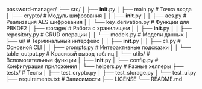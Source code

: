 password-manager/
├── src/
│   ├── __init__.py
│   ├── main.py              # Точка входа
│   ├── crypto/              # Модуль шифрования
│   │   ├── __init__.py
│   │   ├── aes.py           # Реализация AES шифрования
│   │   └── key_derivation.py # Функции для PBKDF2
│   ├── storage/             # Работа с хранилищем
│   │   ├── __init__.py
│   │   ├── repository.py    # CRUD операции
│   │   └── models.py        # Модели данных
│   ├── ui/                  # Терминальный интерфейс
│   │   ├── __init__.py
│   │   ├── cli.py           # Основной CLI
│   │   ├── prompts.py       # Интерактивные подсказки
│   │   └── table_output.py  # Красивый вывод таблиц
│   └── utils/               # Вспомогательные функции
│       ├── __init__.py
│       ├── config.py        # Конфигурация приложения
│       └── helpers.py       # Разные хелперы
├── tests/                   # Тесты
│   ├── test_crypto.py
│   ├── test_storage.py
│   └── test_ui.py
├── requirements.txt         # Зависимости
├── LICENSE
└── README.md

